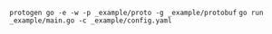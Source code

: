 `protogen go -e -w -p _example/proto -g _example/protobuf`
`go run _example/main.go -c _example/config.yaml`